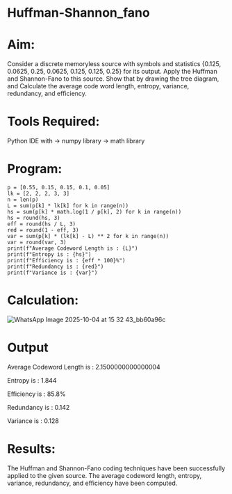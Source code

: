 # Huffman-Shannon_fano
# Aim:
Consider a discrete memoryless source with symbols and statistics {0.125, 0.0625, 0.25, 0.0625, 0.125, 0.125, 0.25} for its output. 
Apply the Huffman and Shannon-Fano to this source. 
Show that by drawing the tree diagram, and 
Calculate the average code word length, entropy, variance, redundancy, and efficiency.
# Tools Required:
Python IDE with
-> numpy library
-> math library
# Program:
```import math
p = [0.55, 0.15, 0.15, 0.1, 0.05]
lk = [2, 2, 2, 3, 3]
n = len(p)
L = sum(p[k] * lk[k] for k in range(n))
hs = sum(p[k] * math.log(1 / p[k], 2) for k in range(n))
hs = round(hs, 3)
eff = round(hs / L, 3)
red = round(1 - eff, 3)
var = sum(p[k] * (lk[k] - L) ** 2 for k in range(n))
var = round(var, 3)
print(f"Average Codeword Length is : {L}")
print(f"Entropy is : {hs}")
print(f"Efficiency is : {eff * 100}%")
print(f"Redundancy is : {red}")
print(f"Variance is : {var}")
```

# Calculation:
![WhatsApp Image 2025-10-04 at 15 32 43_bb60a96c](https://github.com/user-attachments/assets/72270042-87e1-49ec-bbb6-52e51abe86c2)

# Output
Average Codeword Length is : 2.1500000000000004

Entropy is : 1.844

Efficiency is : 85.8%

Redundancy is : 0.142

Variance is : 0.128

# Results:
The Huffman and Shannon-Fano coding techniques have been successfully applied to
 the given source. The average codeword length, entropy, variance, redundancy, and
 efficiency have been computed.
